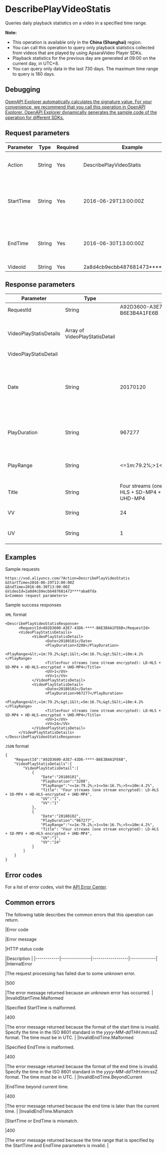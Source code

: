 # DescribePlayVideoStatis

Queries daily playback statistics on a video in a specified time range.

**Note:**

-   This operation is available only in the **China \(Shanghai\)** region.
-   You can call this operation to query only playback statistics collected from videos that are played by using ApsaraVideo Player SDKs.
-   Playback statistics for the previous day are generated at 09:00 on the current day, in UTC+8.
-   You can query only data in the last 730 days. The maximum time range to query is 180 days.

## Debugging

[OpenAPI Explorer automatically calculates the signature value. For your convenience, we recommend that you call this operation in OpenAPI Explorer. OpenAPI Explorer dynamically generates the sample code of the operation for different SDKs.](https://api.aliyun.com/#product=vod&api=DescribePlayVideoStatis&type=RPC&version=2017-03-21)

## Request parameters

|Parameter|Type|Required|Example|Description|
|---------|----|--------|-------|-----------|
|Action|String|Yes|DescribePlayVideoStatis|The operation that you want to perform. Set the value to **DescribePlayVideoStatis**. |
|StartTime|String|Yes|2016-06-29T13:00:00Z|The beginning of the time range to query. Specify the time in the ISO 8601 standard in the *yyyy-MM-dd*T*HH:mm:ss*Z format. The time must be in UTC. |
|EndTime|String|Yes|2016-06-30T13:00:00Z|The end of the time range to query. Specify the time in the ISO 8601 standard in the *yyyy-MM-dd*T*HH:mm:ss*Z format. The time must be in UTC. |
|VideoId|String|Yes|2a8d4cb9ecbb487681473\*\*\*\*aba8fda|The ID of the video. |

## Response parameters

|Parameter|Type|Example|Description|
|---------|----|-------|-----------|
|RequestId|String|A92D3600-A3E7-43D6-\*\*\*\*-B6E3B4A1FE6B|The ID of the request. |
|VideoPlayStatisDetails|Array of VideoPlayStatisDetail| |The details of daily playback statistics on the video. |
|VideoPlayStatisDetail| | | |
|Date|String|20170120|The date when the statistics were generated. The date follows the *yyyy-MM-dd* format. |
|PlayDuration|String|967277|The playback duration. Unit: milliseconds. |
|PlayRange|String|<=1m:79.2%;\>1<=5m:16.7%;\>5<=10m:4.2%|The distribution of the playback duration. |
|Title|String|Four streams \(one stream encrypted\): LD-HLS + SD-MP4 + HD-HLS-encrypted + UHD-MP4|The title of the video. |
|VV|String|24|The number of video views. |
|UV|String|1|The number of unique visitors. |

## Examples

Sample requests

```
https://vod.aliyuncs.com/?Action=DescribePlayVideoStatis
&StartTime=2016-06-29T13:00:00Z
&EndTime=2016-06-30T13:00:00Z
&VideoId=2a8d4cb9ecbb487681473****aba8fda
&<Common request parameters>
```

Sample success responses

`XML` format

```
<DescribePlayVideoStatisResponse>
      <RequestId>A92D3600-A3E7-43D6-****-B6E3B4A1FE6B</RequestId>
      <VideoPlayStatisDetails>
            <VideoPlayStatisDetail>
                  <Date>20180101</Date>
                  <PlayDuration>3288</PlayDuration>
                  <PlayRange>&lt;=1m:79.2%;&gt;1&lt;=5m:16.7%;&gt;5&lt;=10m:4.2%</PlayRange>
                  <Title>Four streams (one stream encrypted): LD-HLS + SD-MP4 + HD-HLS-encrypted + UHD-MP4</Title>
                  <UV>1</UV>
                  <VV>1</VV>
            </VideoPlayStatisDetail>
            <VideoPlayStatisDetail>
                  <Date>20180102</Date>
                  <PlayDuration>967277</PlayDuration>
                  <PlayRange>&lt;=1m:79.2%;&gt;1&lt;=5m:16.7%;&gt;5&lt;=10m:4.2%</PlayRange>
                  <Title>Four streams (one stream encrypted): LD-HLS + SD-MP4 + HD-HLS-encrypted + UHD-MP4</Title>
                  <UV>1</UV>
                  <VV>24</VV>
            </VideoPlayStatisDetail>
      </VideoPlayStatisDetails>
</DescribePlayVideoStatisResponse>
```

`JSON` format

```
{
    "RequestId":"A92D3600-A3E7-43D6-****-B6E3B4A1FE6B",
    "VideoPlayStatisDetails":{
        "VideoPlayStatisDetail":[
            {
                "Date":"20180101",
                "PlayDuration":"3288",
                "PlayRange":"<=1m:79.2%;>1<=5m:16.7%;>5<=10m:4.2%",
                "Title": "Four streams (one stream encrypted): LD-HLS + SD-MP4 + HD-HLS-encrypted ​​​+ UHD-MP4",
                "UV":"1",
                "VV":"1"
            },
            {
                "Date":"20180102",
                "PlayDuration":"967277",
                "PlayRange":"<=1m:79.2%;>1<=5m:16.7%;>5<=10m:4.2%",
                "Title": "Four streams (one stream encrypted): LD-HLS + SD-MP4 + HD-HLS-encrypted ​​​+ UHD-MP4",
                "UV":"1",
                "VV":"24"
            }
        ]
    }
}
```

## Error codes

For a list of error codes, visit the [API Error Center](https://error-center.alibabacloud.com/status/product/vod).

## Common errors

The following table describes the common errors that this operation can return.

|Error code

|Error message

|HTTP status code

|Description |
|------------|---------------|------------------|-------------|
|InternalError

|The request processing has failed due to some unknown error.

|500

|The error message returned because an unknown error has occurred. |
|InvalidStartTime.Malformed

|Specified StartTime is malformed.

|400

|The error message returned because the format of the start time is invalid. Specify the time in the ISO 8601 standard in the *yyyy-MM-dd*T*HH:mm:ss*Z format. The time must be in UTC. |
|InvalidEndTime.Malformed

|Specified EndTime is malformed.

|400

|The error message returned because the format of the end time is invalid. Specify the time in the ISO 8601 standard in the *yyyy-MM-dd*T*HH:mm:ss*Z format. The time must be in UTC. |
|InvalidEndTime.BeyondCurrent

|EndTime beyond current time.

|400

|The error message returned because the end time is later than the current time. |
|InvalidEndTime.Mismatch

|StartTime or EndTime is mismatch.

|400

|The error message returned because the time range that is specified by the StartTime and EndTime parameters is invalid. |

